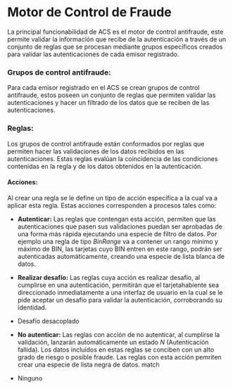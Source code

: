 # Motor de Control de Fraude

La principal funcionabilidad de ACS es el motor de control antifraude, este permite validar la información que recibe de la autenticación a través de un conjunto de reglas que se procesan mediante grupos específicos creados para validar las autenticaciones de cada emisor registrado.

### Grupos de control antifraude:

Para cada emisor registrado en el ACS se crean grupos de control antifraude, estos poseen un conjunto de reglas que permiten validar las autenticaciones y hacer un filtrado de los datos que se reciben de las autenticaciones.

### Reglas:

Los grupos de control antifraude están conformados por reglas que permiten hacer las validaciones de los datos recibidos en las autenticaciones. Estas reglas evalúan la coincidencia de las condiciones contenidas en la regla y de los datos obtenidos en la autenticación.

#### Acciones: 
Al crear una regla se le define un tipo de acción específica a la cual va a aplicar esta regla. Estas acciones corresponden a procesos tales como:

- **Autenticar:** Las reglas que contengan esta acción, permiten que las autenticaciones que pasen sus validaciones
puedan ser aprobadas de una forma más rápida ejecutando una especie de filtro de datos. Por ejemplo una regla de tipo *BinRange* va a contener un rango mínimo y máximo de BIN, las tarjetas cuyo BIN entren en este rango, podrán ser autenticadas automáticamente, creando una especie de lista blanca de datos.

- **Realizar desafío:** Las reglas cuya acción es realizar desafío, al cumplirse en una autenticación, permitirán que el tarjetahabiente sea direccionado inmediatamente a una interfaz de usuario en la cual se le pide aceptar un desafío para validar la autenticación, corroborando su identidad. 

- Desafío desacoplado 

- **No autenticar:** Las reglas con acción de no autenticar, al cumplirse la validación, lanzarán automáticamente un estado *N* (Autenticación fallida). Los datos incluídos en estas reglas se conciben con un alto grado de riesgo o posible fraude. Las reglas con esta acción pemriten crear una especie de lista negra de datos.
match
- Ninguno

